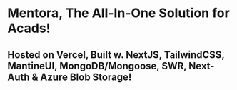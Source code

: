 # Mentora, The All-In-One Solution for Acads!

## Hosted on Vercel, Built w. NextJS, TailwindCSS, MantineUI, MongoDB/Mongoose, SWR, Next-Auth & Azure Blob Storage!
